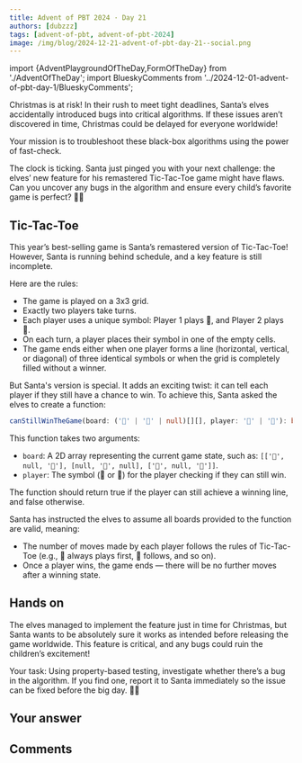 ```yaml
---
title: Advent of PBT 2024 · Day 21
authors: [dubzzz]
tags: [advent-of-pbt, advent-of-pbt-2024]
image: /img/blog/2024-12-21-advent-of-pbt-day-21--social.png
---
```


import {AdventPlaygroundOfTheDay,FormOfTheDay} from './AdventOfTheDay';
import BlueskyComments from '../2024-12-01-advent-of-pbt-day-1/BlueskyComments';

Christmas is at risk! In their rush to meet tight deadlines, Santa’s elves accidentally introduced bugs into critical algorithms. If these issues aren’t discovered in time, Christmas could be delayed for everyone worldwide!

Your mission is to troubleshoot these black-box algorithms using the power of fast-check.

The clock is ticking. Santa just pinged you with your next challenge: the elves’ new feature for his remastered Tic-Tac-Toe game might have flaws. Can you uncover any bugs in the algorithm and ensure every child’s favorite game is perfect? 🎄✨

<!--truncate-->

## Tic-Tac-Toe

This year’s best-selling game is Santa’s remastered version of Tic-Tac-Toe! However, Santa is running behind schedule, and a key feature is still incomplete.

Here are the rules:

- The game is played on a 3x3 grid.
- Exactly two players take turns.
- Each player uses a unique symbol: Player 1 plays 🎄, and Player 2 plays 🎁.
- On each turn, a player places their symbol in one of the empty cells.
- The game ends either when one player forms a line (horizontal, vertical, or diagonal) of three identical symbols or when the grid is completely filled without a winner.

But Santa's version is special. It adds an exciting twist: it can tell each player if they still have a chance to win. To achieve this, Santa asked the elves to create a function:

```ts
canStillWinTheGame(board: ('🎄' | '🎁' | null)[][], player: '🎄' | '🎁'): boolean;
```

This function takes two arguments:

- `board`: A 2D array representing the current game state, such as: `[['🎄', null, '🎄'], [null, '🎄', null], ['🎁', null, '🎁']]`.
- `player`: The symbol (🎄 or 🎁) for the player checking if they can still win.

The function should return true if the player can still achieve a winning line, and false otherwise.

Santa has instructed the elves to assume all boards provided to the function are valid, meaning:

- The number of moves made by each player follows the rules of Tic-Tac-Toe (e.g., 🎄 always plays first, 🎁 follows, and so on).
- Once a player wins, the game ends — there will be no further moves after a winning state.

## Hands on

The elves managed to implement the feature just in time for Christmas, but Santa wants to be absolutely sure it works as intended before releasing the game worldwide. This feature is critical, and any bugs could ruin the children’s excitement!

Your task: Using property-based testing, investigate whether there’s a bug in the algorithm. If you find one, report it to Santa immediately so the issue can be fixed before the big day. 🎄✨

<AdventPlaygroundOfTheDay />

## Your answer

<FormOfTheDay />

## Comments

<BlueskyComments url="" />
